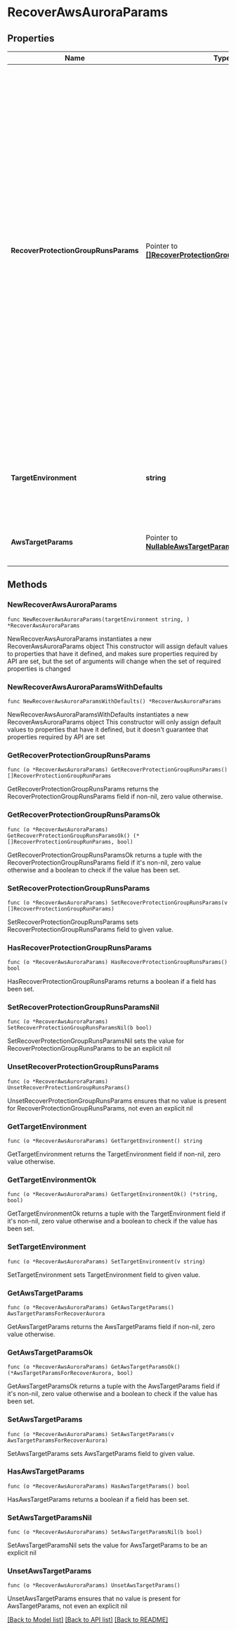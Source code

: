 # RecoverAwsAuroraParams

## Properties

Name | Type | Description | Notes
------------ | ------------- | ------------- | -------------
**RecoverProtectionGroupRunsParams** | Pointer to [**[]RecoverProtectionGroupRunParams**](RecoverProtectionGroupRunParams.md) | Specifies the Protection Group Runs params to recover. All the Aurora instances that are successfully backed up by specified Runs will be recovered. This can be specified along with individual snapshots of Aurora instances. User has to make sure specified Object snapshots and Protection Group Runs should not have any intersection. For example, user cannot specify multiple Runs which has same Object or an Object snapshot and a Run which has same Object&#39;s snapshot. | [optional] 
**TargetEnvironment** | **string** | Specifies the environment of the recovery target. The corresponding params below must be filled out. | 
**AwsTargetParams** | Pointer to [**NullableAwsTargetParamsForRecoverAurora**](AwsTargetParamsForRecoverAurora.md) | Specifies the params for recovering to an AWS target. | [optional] 

## Methods

### NewRecoverAwsAuroraParams

`func NewRecoverAwsAuroraParams(targetEnvironment string, ) *RecoverAwsAuroraParams`

NewRecoverAwsAuroraParams instantiates a new RecoverAwsAuroraParams object
This constructor will assign default values to properties that have it defined,
and makes sure properties required by API are set, but the set of arguments
will change when the set of required properties is changed

### NewRecoverAwsAuroraParamsWithDefaults

`func NewRecoverAwsAuroraParamsWithDefaults() *RecoverAwsAuroraParams`

NewRecoverAwsAuroraParamsWithDefaults instantiates a new RecoverAwsAuroraParams object
This constructor will only assign default values to properties that have it defined,
but it doesn't guarantee that properties required by API are set

### GetRecoverProtectionGroupRunsParams

`func (o *RecoverAwsAuroraParams) GetRecoverProtectionGroupRunsParams() []RecoverProtectionGroupRunParams`

GetRecoverProtectionGroupRunsParams returns the RecoverProtectionGroupRunsParams field if non-nil, zero value otherwise.

### GetRecoverProtectionGroupRunsParamsOk

`func (o *RecoverAwsAuroraParams) GetRecoverProtectionGroupRunsParamsOk() (*[]RecoverProtectionGroupRunParams, bool)`

GetRecoverProtectionGroupRunsParamsOk returns a tuple with the RecoverProtectionGroupRunsParams field if it's non-nil, zero value otherwise
and a boolean to check if the value has been set.

### SetRecoverProtectionGroupRunsParams

`func (o *RecoverAwsAuroraParams) SetRecoverProtectionGroupRunsParams(v []RecoverProtectionGroupRunParams)`

SetRecoverProtectionGroupRunsParams sets RecoverProtectionGroupRunsParams field to given value.

### HasRecoverProtectionGroupRunsParams

`func (o *RecoverAwsAuroraParams) HasRecoverProtectionGroupRunsParams() bool`

HasRecoverProtectionGroupRunsParams returns a boolean if a field has been set.

### SetRecoverProtectionGroupRunsParamsNil

`func (o *RecoverAwsAuroraParams) SetRecoverProtectionGroupRunsParamsNil(b bool)`

 SetRecoverProtectionGroupRunsParamsNil sets the value for RecoverProtectionGroupRunsParams to be an explicit nil

### UnsetRecoverProtectionGroupRunsParams
`func (o *RecoverAwsAuroraParams) UnsetRecoverProtectionGroupRunsParams()`

UnsetRecoverProtectionGroupRunsParams ensures that no value is present for RecoverProtectionGroupRunsParams, not even an explicit nil
### GetTargetEnvironment

`func (o *RecoverAwsAuroraParams) GetTargetEnvironment() string`

GetTargetEnvironment returns the TargetEnvironment field if non-nil, zero value otherwise.

### GetTargetEnvironmentOk

`func (o *RecoverAwsAuroraParams) GetTargetEnvironmentOk() (*string, bool)`

GetTargetEnvironmentOk returns a tuple with the TargetEnvironment field if it's non-nil, zero value otherwise
and a boolean to check if the value has been set.

### SetTargetEnvironment

`func (o *RecoverAwsAuroraParams) SetTargetEnvironment(v string)`

SetTargetEnvironment sets TargetEnvironment field to given value.


### GetAwsTargetParams

`func (o *RecoverAwsAuroraParams) GetAwsTargetParams() AwsTargetParamsForRecoverAurora`

GetAwsTargetParams returns the AwsTargetParams field if non-nil, zero value otherwise.

### GetAwsTargetParamsOk

`func (o *RecoverAwsAuroraParams) GetAwsTargetParamsOk() (*AwsTargetParamsForRecoverAurora, bool)`

GetAwsTargetParamsOk returns a tuple with the AwsTargetParams field if it's non-nil, zero value otherwise
and a boolean to check if the value has been set.

### SetAwsTargetParams

`func (o *RecoverAwsAuroraParams) SetAwsTargetParams(v AwsTargetParamsForRecoverAurora)`

SetAwsTargetParams sets AwsTargetParams field to given value.

### HasAwsTargetParams

`func (o *RecoverAwsAuroraParams) HasAwsTargetParams() bool`

HasAwsTargetParams returns a boolean if a field has been set.

### SetAwsTargetParamsNil

`func (o *RecoverAwsAuroraParams) SetAwsTargetParamsNil(b bool)`

 SetAwsTargetParamsNil sets the value for AwsTargetParams to be an explicit nil

### UnsetAwsTargetParams
`func (o *RecoverAwsAuroraParams) UnsetAwsTargetParams()`

UnsetAwsTargetParams ensures that no value is present for AwsTargetParams, not even an explicit nil

[[Back to Model list]](../README.md#documentation-for-models) [[Back to API list]](../README.md#documentation-for-api-endpoints) [[Back to README]](../README.md)


